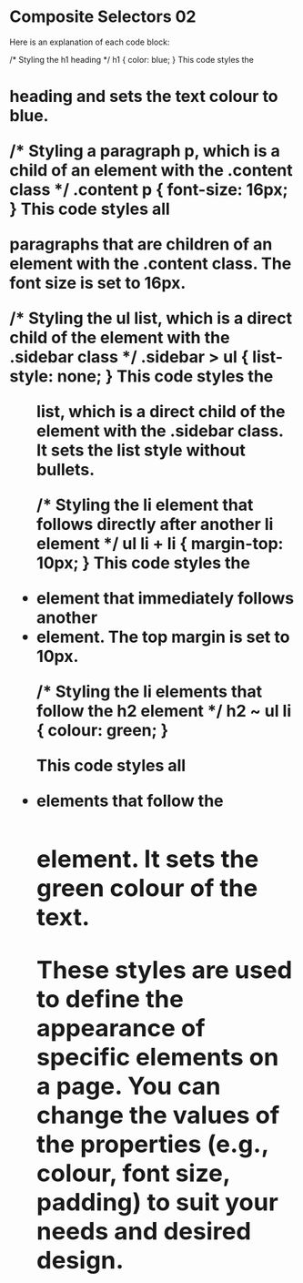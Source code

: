 # Composite Selectors 02

Here is an explanation of each code block:

/* Styling the h1 heading */
h1 {
    color: blue;
}
This code styles the <h1> heading and sets the text colour to blue.

/* Styling a paragraph p, which is a child of an element with the .content class */
.content p {
    font-size: 16px;
}
This code styles all <p> paragraphs that are children of an element with the .content class. The font size is set to 16px.

/* Styling the ul list, which is a direct child of the element with the .sidebar class */
.sidebar > ul {
    list-style: none;
}
This code styles the <ul> list, which is a direct child of the element with the .sidebar class. It sets the list style without bullets.

/* Styling the li element that follows directly after another li element */
ul li + li {
    margin-top: 10px;
}
This code styles the <li> element that immediately follows another <li> element. The top margin is set to 10px.

/* Styling the li elements that follow the h2 element */
h2 ~ ul li {
    colour: green;
}

This code styles all <li> elements that follow the <h2> element. It sets the green colour of the text.

These styles are used to define the appearance of specific elements on a page. You can change the values of the properties (e.g., colour, font size, padding) to suit your needs and desired design.
